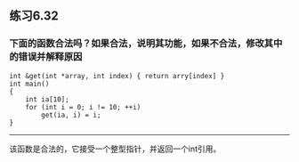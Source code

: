 ## 练习6.32
### 下面的函数合法吗？如果合法，说明其功能，如果不合法，修改其中的错误并解释原因
    int &get(int *array, int index) { return arry[index] }
    int main()
    {
        int ia[10];
        for (int i = 0; i != 10; ++i)
            get(ia, i) = i;
    }
***
该函数是合法的，它接受一个整型指针，并返回一个int引用。